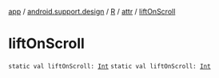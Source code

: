 [app](../../../index.md) / [android.support.design](../../index.md) / [R](../index.md) / [attr](index.md) / [liftOnScroll](./lift-on-scroll.md)

# liftOnScroll

`static val liftOnScroll: `[`Int`](https://kotlinlang.org/api/latest/jvm/stdlib/kotlin/-int/index.html)
`static val liftOnScroll: `[`Int`](https://kotlinlang.org/api/latest/jvm/stdlib/kotlin/-int/index.html)